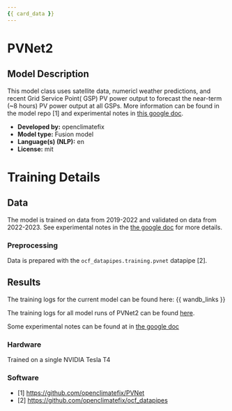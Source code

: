 ```yaml
---
{{ card_data }}
---
```







# PVNet2

## Model Description

<!-- Provide a longer summary of what this model is/does. -->
This model class uses satellite data, numericl weather predictions, and recent Grid Service Point( GSP) PV power output to forecast the near-term (~8 hours) PV power output at all GSPs. More information can be found in the model repo [1] and experimental notes in [this google doc](https://docs.google.com/document/d/1fbkfkBzp16WbnCg7RDuRDvgzInA6XQu3xh4NCjV-WDA/edit?usp=sharing).

- **Developed by:** openclimatefix
- **Model type:** Fusion model
- **Language(s) (NLP):** en
- **License:** mit


# Training Details

## Data

<!-- This should link to a Data Card, perhaps with a short stub of information on what the training data is all about as well as documentation related to data pre-processing or additional filtering. -->

The model is trained on data from 2019-2022 and validated on data from 2022-2023. See experimental notes in the [the google doc](https://docs.google.com/document/d/1fbkfkBzp16WbnCg7RDuRDvgzInA6XQu3xh4NCjV-WDA/edit?usp=sharing) for more details.


### Preprocessing

Data is prepared with the `ocf_datapipes.training.pvnet` datapipe [2].


## Results

The training logs for the current model can be found here:
{{ wandb_links }}

The training logs for all model runs of PVNet2 can be found [here](https://wandb.ai/openclimatefix/pvnet2.1).

Some experimental notes can be found at in [the google doc](https://docs.google.com/document/d/1fbkfkBzp16WbnCg7RDuRDvgzInA6XQu3xh4NCjV-WDA/edit?usp=sharing)


### Hardware

Trained on a single NVIDIA Tesla T4

### Software

- [1] https://github.com/openclimatefix/PVNet
- [2] https://github.com/openclimatefix/ocf_datapipes
